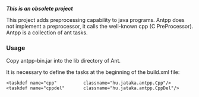 **_This is an obsolete project_**

This project adds preprocessing capability to java programs. Antpp does not implement a preprocessor, it calls the well-known cpp (C PreProcessor). Antpp is a collection of ant tasks.

### Usage

Copy antpp-bin.jar into the lib directory of Ant.

It is necessary to define the tasks at the beginning of the build.xml
file:

```
<taskdef name="cpp"          classname="hu.jataka.antpp.Cpp"/>
<taskdef name="cppdel"       classname="hu.jataka.antpp.CppDel"/>
```

